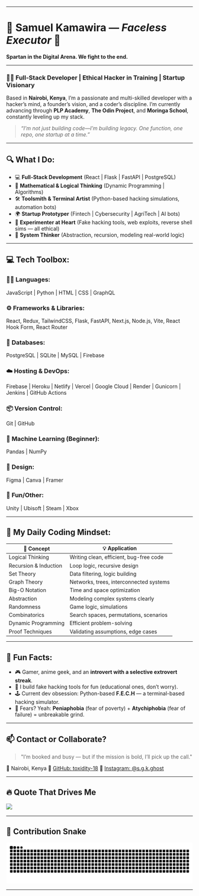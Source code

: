 

---

# 💫 Samuel Kamawira — *Faceless Executor* 💫

**Spartan in the Digital Arena. We fight to the end.**

---

### 👨‍💻 Full-Stack Developer | Ethical Hacker in Training | Startup Visionary

Based in **Nairobi, Kenya**, I’m a passionate and multi-skilled developer with a hacker’s mind, a founder’s vision, and a coder’s discipline. I’m currently advancing through **PLP Academy**, **The Odin Project**, and **Moringa School**, constantly leveling up my stack.

> *“I’m not just building code—I’m building legacy. One function, one repo, one startup at a time.”*

---

## 🔍 What I Do:

* 💻 **Full-Stack Development** (React | Flask | FastAPI | PostgreSQL)
* 🧠 **Mathematical & Logical Thinking** (Dynamic Programming | Algorithms)
* 🛠️ **Toolsmith & Terminal Artist** (Python-based hacking simulations, automation bots)
* 🌍 **Startup Prototyper** (Fintech | Cybersecurity | AgriTech | AI bots)
* 🧪 **Experimenter at Heart** (Fake hacking tools, web exploits, reverse shell sims — all ethical)
* 🧱 **System Thinker** (Abstraction, recursion, modeling real-world logic)

---

## 💻 Tech Toolbox:

### 👨‍💻 **Languages**:

JavaScript | Python | HTML | CSS | GraphQL

### ⚙️ **Frameworks & Libraries**:

React, Redux, TailwindCSS, Flask, FastAPI, Next.js, Node.js, Vite, React Hook Form, React Router

### 📡 **Databases**:

PostgreSQL | SQLite | MySQL | Firebase

### ☁️ **Hosting & DevOps**:

Firebase | Heroku | Netlify | Vercel | Google Cloud | Render | Gunicorn | Jenkins | GitHub Actions

### 📦 **Version Control**:

Git | GitHub

### 🧠 **Machine Learning** (Beginner):

Pandas | NumPy

### 🎨 **Design**:

Figma | Canva | Framer

### 🧪 **Fun/Other**:

Unity | Ubisoft | Steam | Xbox

---

## 🧠 My Daily Coding Mindset:

| 🧩 Concept            | 💡 Application                          |
| --------------------- | --------------------------------------- |
| Logical Thinking      | Writing clean, efficient, bug-free code |
| Recursion & Induction | Loop logic, recursive design            |
| Set Theory            | Data filtering, logic building          |
| Graph Theory          | Networks, trees, interconnected systems |
| Big-O Notation        | Time and space optimization             |
| Abstraction           | Modeling complex systems clearly        |
| Randomness            | Game logic, simulations                 |
| Combinatorics         | Search spaces, permutations, scenarios  |
| Dynamic Programming   | Efficient problem-solving               |
| Proof Techniques      | Validating assumptions, edge cases      |

---

## 💬 Fun Facts:

* 🎮 Gamer, anime geek, and an **introvert with a selective extrovert streak**.
* 🤖 I build fake hacking tools for fun (educational ones, don’t worry).
* 🕹️ Current dev obsession: Python-based **F.E.C.H** — a terminal-based hacking simulator.
* 🧠 Fears? Yeah: **Peniaphobia** (fear of poverty) + **Atychiphobia** (fear of failure) = unbreakable grind.

---

## 📫 Contact or Collaborate?

> "I’m booked and busy — but if the mission is bold, I’ll pick up the call."

📍 Nairobi, Kenya
🔗 [GitHub: toxidity-18](https://github.com/toxidity-18)
📸 [Instagram: @s.g.k.ghost](https://instagram.com/s.g.k.ghost)

---

## 🔥 Quote That Drives Me

![](https://quotes-github-readme.vercel.app/api?type=horizontal\&theme=dark)

---

## 🐍 Contribution Snake

![Contribution Snake](https://github.com/toxidity-18/toxidity-18/blob/output/github-contribution-grid-snake-dark.svg)

---
